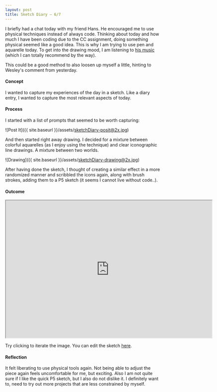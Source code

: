 ```yaml
---
layout: post
title: Sketch Diary — 6/7
---
```


I briefly had a chat today with my friend Hans. He encouraged me to use physical techniques instead of always code. Thinking about today and how much I have been coding due to the CC assignment, doing something physical seemed like a good idea. This is why I am trying to use pen and aquarelle today. To get into the drawing mood, I am listening to [his music](https://wearepolypoly.com/) (which I can totally recommend by the way).

This could be a good method to also loosen up myself a little, hinting to Wesley's comment from yesterday.

#### Concept

I wanted to capture my experiences of the day in a sketch. Like a diary entry, I wanted to capture the most relevant aspects of today. 

#### Process

I started with a list of prompts that seemed to be worth capturing:

![Post It]({{ site.baseurl }}/assets/sketchDiary-posit@2x.jpg)

And then started right away drawing. I decided for a mixture between colorful aquarelles (as I enjoy using the technique) and clear iconographic line drawings. A mixture between two worlds. 

![Drawing]({{ site.baseurl }}/assets/sketchDiary-drawing@2x.jpg)

After having done the sketch, I thought of creating a similar effect in a more randomized manner and scribbled the icons again, along with brush strokes, adding them to a P5 sketch (it seems I cannot live without code..).

#### Outcome

<iframe 
    width="664px"
    height="442px"
    src="https://editor.p5js.org/olivierbrcknr/embed/UQkoO8WF5"></iframe>
    
Try clicking to iterate the image. You can edit the sketch [here](https://editor.p5js.org/olivierbrcknr/sketches/UQkoO8WF5).

#### Reflection

It felt liberating to use physical tools again. Not being able to adjust the piece again feels uncomfortable for me, but exciting. Also I am not quite sure if I like the quick P5 sketch, but I also do not dislike it. I definitely want to, need to try out more projects that are less constrained by myself.